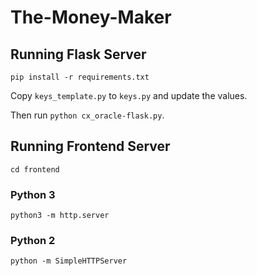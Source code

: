 # The-Money-Maker

## Running Flask Server

`pip install -r requirements.txt`

Copy `keys_template.py` to `keys.py` and update the values.

Then run `python cx_oracle-flask.py`.

## Running Frontend Server

`cd frontend`

### Python 3
`python3 -m http.server`

### Python 2
`python -m SimpleHTTPServer`